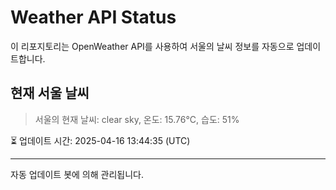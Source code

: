 
# Weather API Status

이 리포지토리는 OpenWeather API를 사용하여 서울의 날씨 정보를 자동으로 업데이트합니다.

## 현재 서울 날씨
> 서울의 현재 날씨: clear sky, 온도: 15.76°C, 습도: 51%

⏳ 업데이트 시간: 2025-04-16 13:44:35 (UTC)

---
자동 업데이트 봇에 의해 관리됩니다.
